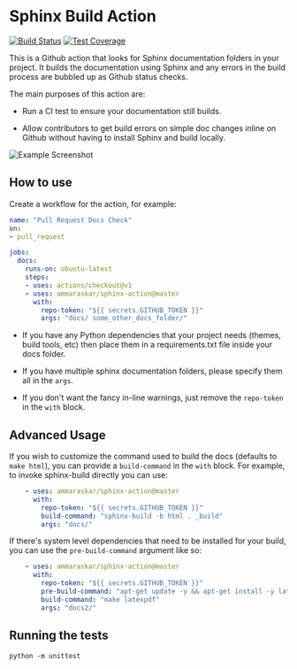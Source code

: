 # Sphinx Build Action

[![Build Status](https://travis-ci.org/ammaraskar/sphinx-action.svg?branch=master)](https://travis-ci.org/ammaraskar/sphinx-action)
[![Test Coverage](https://codecov.io/gh/ammaraskar/sphinx-action/branch/master/graph/badge.svg)](https://codecov.io/gh/ammaraskar/sphinx-action)


This is a Github action that looks for Sphinx documentation folders in your
project. It builds the documentation using Sphinx and any errors in the build
process are bubbled up as Github status checks.

The main purposes of this action are:

* Run a CI test to ensure your documentation still builds. 

* Allow contributors to get build errors on simple doc changes inline on Github
  without having to install Sphinx and build locally.
  
![Example Screenshot](https://i.imgur.com/Gk2W32O.png)

## How to use

Create a workflow for the action, for example:

```yaml
name: "Pull Request Docs Check"
on: 
- pull_request

jobs:
  docs:
    runs-on: ubuntu-latest
    steps:
    - uses: actions/checkout@v1
    - uses: ammaraskar/sphinx-action@master
      with:
        repo-token: "${{ secrets.GITHUB_TOKEN }}"
        args: "docs/ some_other_docs_folder/"
```

* If you have any Python dependencies that your project needs (themes, 
build tools, etc) then place them in a requirements.txt file inside your docs
folder.

* If you have multiple sphinx documentation folders, please specify them all in
the `args`.

* If you don't want the fancy in-line warnings, just remove the `repo-token` in
the `with` block.

## Advanced Usage

If you wish to customize the command used to build the docs (defaults to
`make html`), you can provide a `build-command` in the `with` block. For
example, to invoke sphinx-build directly you can use:

```yaml
    - uses: ammaraskar/sphinx-action@master
      with:
        repo-token: "${{ secrets.GITHUB_TOKEN }}"
        build-command: "sphinx-build -b html . _build"
        args: "docs/"
```

If there's system level dependencies that need to be installed for your
build, you can use the `pre-build-command` argument like so:

```yaml
    - uses: ammaraskar/sphinx-action@master
      with:
        repo-token: "${{ secrets.GITHUB_TOKEN }}"
        pre-build-command: "apt-get update -y && apt-get install -y latexmk texlive-latex-recommended texlive-latex-extra texlive-fonts-recommended"
        build-command: "make latexpdf"
        args: "docs2/"
```

## Running the tests

`python -m unittest`
